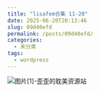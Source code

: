 ```yaml
---
title: "lisafem合集 11-20"
date: 2025-06-20T20:13:46
slug: 09d40efd
permalink: /posts/09d40efd/
categories:
  - 未分类
tags:
  - wordpress
---
```


![图片[1]-歪歪的耽美资源站](/images/wp/09d40efd-c7598138.jpg)

